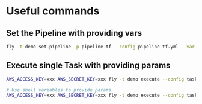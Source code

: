 # Useful commands

## Set the Pipeline with providing vars

```bash
fly -t demo set-pipeline -p pipeline-tf --config pipeline-tf.yml --var aws_access_key=xxx aws_secret_key=xxx
```

## Execute single Task with providing params

```bash
AWS_ACCESS_KEY=xxx AWS_SECRET_KEY=xxx fly -t demo execute --config tasks/tf-validate.yml -i source-code=../
```

```bash
# Use shell variables to provide params
AWS_ACCESS_KEY=xxx AWS_SECRET_KEY=xxx fly -t demo execute --config tasks/tf-plan.yml -i source-code=../
```
